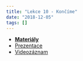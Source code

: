```yaml
---
title: "Lekce 10 - Končíme"
date: "2018-12-05"
tags: []
---
```


- **[Materiály](/materialy/lekce10/bootstrap.zip)**
- [Prezentace](/prezentace/prezentace10.html)
- [Videozáznam](#)


